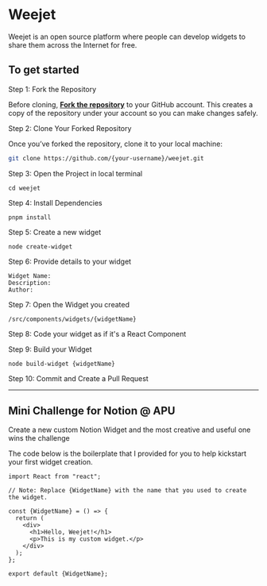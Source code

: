 # Weejet

Weejet is an open source platform where people can develop widgets to share them across the Internet for free.

## To get started

Step 1: Fork the Repository 

Before cloning, **[Fork the repository](https://github.com/JohnsonChin1009/weejet/fork)** to your GitHub account. This creates a copy of the repository under your account so you can make changes safely.

Step 2: Clone Your Forked Repository

Once you’ve forked the repository, clone it to your local machine:

```bash
git clone https://github.com/{your-username}/weejet.git
```

Step 3: Open the Project in local terminal

```
cd weejet
```

Step 4: Install Dependencies
```
pnpm install
```

Step 5: Create a new widget
```node
node create-widget
```

Step 6: Provide details to your widget

```
Widget Name:
Description:
Author: 
```

Step 7: Open the Widget you created
```
/src/components/widgets/{widgetName}
```

Step 8: Code your widget as if it's a React Component


Step 9: Build your Widget
```
node build-widget {widgetName}
```

Step 10: Commit and Create a Pull Request

---

## Mini Challenge for Notion @ APU

Create a new custom Notion Widget and the most creative and useful one wins the challenge

The code below is the boilerplate that I provided for you to help kickstart your first widget creation.

```tsx
import React from "react";

// Note: Replace {WidgetName} with the name that you used to create the widget.

const {WidgetName} = () => {
  return (
    <div>
      <h1>Hello, Weejet!</h1>
      <p>This is my custom widget.</p>
    </div>
  );
};

export default {WidgetName};
```